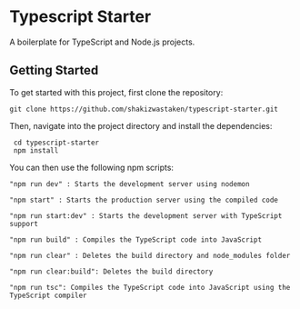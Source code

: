# Typescript Starter

A boilerplate for TypeScript and Node.js projects.

## Getting Started

To get started with this project, first clone the repository:

```
git clone https://github.com/shakizwastaken/typescript-starter.git
```

Then, navigate into the project directory and install the dependencies:

```
 cd typescript-starter
 npm install
```

You can then use the following npm scripts:
```
"npm run dev" : Starts the development server using nodemon
 ```
 ```
 "npm start" : Starts the production server using the compiled code
 ```
 ```
 "npm run start:dev" : Starts the development server with TypeScript support
 ```
 ```
 "npm run build" : Compiles the TypeScript code into JavaScript
 ```
 ```
 "npm run clear" : Deletes the build directory and node_modules folder
 ```
 ```
 "npm run clear:build": Deletes the build directory
 ```
 ```
 "npm run tsc": Compiles the TypeScript code into JavaScript using the TypeScript compiler
```
